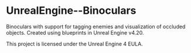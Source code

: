 # UnrealEngine--Binoculars
Binoculars with support for tagging enemies and visualization of occluded objects. Created using blueprints in Unreal Engine v4.20.

This project is licensed under the Unreal Engine 4 EULA.

